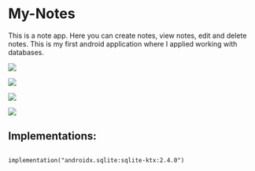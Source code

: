 # My-Notes
This is a note app. Here you can create notes, view notes, edit and delete notes. This is my first android application where I applied working with databases.

![](appScreenshots/image1screen.jpg)

![](appScreenshots/image2screen.jpg)

![](appScreenshots/image3screen.jpg)

![](appScreenshots/image4screen.jpg)

<h2>Implementations:</h2>

##
    implementation("androidx.sqlite:sqlite-ktx:2.4.0")
